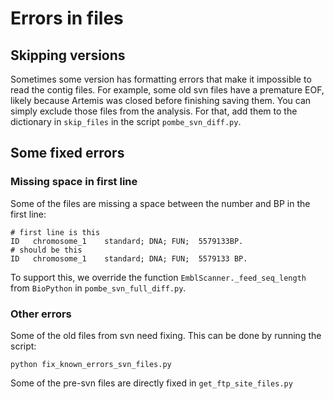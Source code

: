# Errors in files

## Skipping versions

Sometimes some version has formatting errors that make it impossible to read the contig files. For example, some old svn files have a premature EOF, likely because Artemis was closed before finishing saving them. You can simply exclude those files from the analysis. For that, add them to the dictionary in `skip_files` in the script `pombe_svn_diff.py`.

## Some fixed errors

### Missing space in first line

Some of the files are missing a space between the number and BP in the first line:

```
# first line is this
ID   chromosome_1    standard; DNA; FUN;  5579133BP.
# should be this
ID   chromosome_1    standard; DNA; FUN;  5579133 BP.
```

To support this, we override the function `EmblScanner._feed_seq_length` from `BioPython` in `pombe_svn_full_diff.py`.

### Other errors

Some of the old files from svn need fixing. This can be done by running the script:

```
python fix_known_errors_svn_files.py
```

Some of the pre-svn files are directly fixed in `get_ftp_site_files.py`
